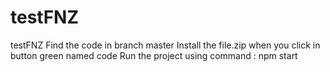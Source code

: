 # testFNZ
testFNZ
Find the code in branch master 
Install the file.zip when you click in button green named code 
Run the project using command : npm start
